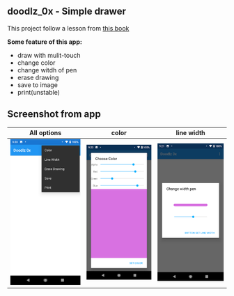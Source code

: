 ## doodlz_0x - Simple drawer

This project follow a lesson from [this book](https://www.amazon.com/Android-Programmers-App-Driven-Approach-Developer/dp/0134289366)

**Some feature of this app:**

- draw with mulit-touch
- change color
- change witdh of pen
- erase drawing
- save to image
- print(unstable)

## Screenshot from app

|All options | color | line width |
:----:|:------:|:------:
|![all options](https://github.com/Huythanh0x/doodlz_0x/blob/master/Screenshot_20220115-212031.png) |![color](https://github.com/Huythanh0x/doodlz_0x/blob/master/Screenshot_20220115-212052.png) |![line width](https://github.com/Huythanh0x/doodlz_0x/blob/master/Screenshot_20220115-212104.png) |
